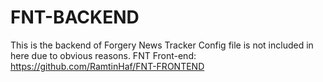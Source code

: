 # FNT-BACKEND
This is the backend of Forgery News Tracker
Config file is not included in here due to obvious reasons.
FNT Front-end: https://github.com/RamtinHaf/FNT-FRONTEND
